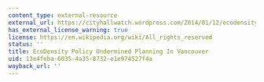 ```yaml
---
content_type: external-resource
external_url: https://cityhallwatch.wordpress.com/2014/01/12/ecodensity-policy-wendy-sarkissian/
has_external_license_warning: true
license: https://en.wikipedia.org/wiki/All_rights_reserved
status: ''
title: EcoDensity Policy Undermined Planning In Vancouver
uid: 13e4feba-6035-4a35-8732-e1e974527f4a
wayback_url: ''
---
```

